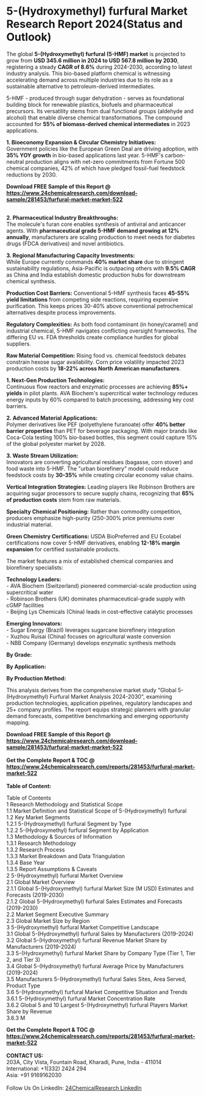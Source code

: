 <h1>5-(Hydroxymethyl) furfural Market Research Report 2024(Status and Outlook)</h1><p>The global <strong>5-(Hydroxymethyl) furfural (5-HMF) market</strong> is projected to grow from <strong>USD 345.6 million in 2024 to USD 567.8 million by 2030</strong>, registering a steady <strong>CAGR of 8.6%</strong> during 2024-2030, according to latest industry analysis. This bio-based platform chemical is witnessing accelerating demand across multiple industries due to its role as a sustainable alternative to petroleum-derived intermediates.</p><p>5-HMF - produced through sugar dehydration - serves as foundational building block for renewable plastics, biofuels and pharmaceutical precursors. Its versatility stems from dual functional groups (aldehyde and alcohol) that enable diverse chemical transformations. The compound accounted for <strong>55% of biomass-derived chemical intermediates</strong> in 2023 applications.</p><p><strong>1. Bioeconomy Expansion &amp; Circular Chemistry Initiatives:</strong><br>
Government policies like the European Green Deal are driving adoption, with <strong>35% YOY growth</strong> in bio-based applications last year. 5-HMF's carbon-neutral production aligns with net-zero commitments from Fortune 500 chemical companies, 42% of which have pledged fossil-fuel feedstock reductions by 2030.</p><div><b>Download FREE Sample of this Report @ 
            <a href="https://www.24chemicalresearch.com/download-sample/281453/furfural-market-market-522">
            https://www.24chemicalresearch.com/download-sample/281453/furfural-market-market-522</a></b></div><br><p><strong>2. Pharmaceutical Industry Breakthroughs:</strong><br>
The molecule's furan core enables synthesis of antiviral and anticancer agents. With <strong>pharmaceutical grade 5-HMF demand growing at 12% annually</strong>, manufacturers are scaling production to meet needs for diabetes drugs (FDCA derivatives) and novel antibiotics.</p><p><strong>3. Regional Manufacturing Capacity Investments:</strong><br>
While Europe currently commands <strong>40% market share</strong> due to stringent sustainability regulations, Asia-Pacific is outpacing others with <strong>9.5% CAGR</strong> as China and India establish domestic production hubs for downstream chemical synthesis.</p><p><strong>Production Cost Barriers:</strong> Conventional 5-HMF synthesis faces <strong>45-55% yield limitations</strong> from competing side reactions, requiring expensive purification. This keeps prices 30-40% above conventional petrochemical alternatives despite process improvements.</p><p><strong>Regulatory Complexities:</strong> As both food contaminant (in honey/caramel) and industrial chemical, 5-HMF navigates conflicting oversight frameworks. The differing EU vs. FDA thresholds create compliance hurdles for global suppliers.</p><p><strong>Raw Material Competition:</strong> Rising food vs. chemical feedstock debates constrain hexose sugar availability. Corn price volatility impacted 2023 production costs by <strong>18-22% across North American manufacturers</strong>.</p><p><strong>1. Next-Gen Production Technologies:</strong><br>
Continuous flow reactors and enzymatic processes are achieving <strong>85%+ yields</strong> in pilot plants. AVA Biochem's supercritical water technology reduces energy inputs by 60% compared to batch processing, addressing key cost barriers.</p><p><strong>2. Advanced Material Applications:</strong><br>
Polymer derivatives like PEF (polyethylene furanoate) offer <strong>40% better barrier properties</strong> than PET for beverage packaging. With major brands like Coca-Cola testing 100% bio-based bottles, this segment could capture 15% of the global polyester market by 2028.</p><p><strong>3. Waste Stream Utilization:</strong><br>
Innovators are converting agricultural residues (bagasse, corn stover) and food waste into 5-HMF. The "urban biorefinery" model could reduce feedstock costs by <strong>30-35%</strong> while creating circular economy value chains.</p><p><strong>Vertical Integration Strategies:</strong> Leading players like Robinson Brothers are acquiring sugar processors to secure supply chains, recognizing that <strong>65% of production costs</strong> stem from raw materials.</p><p><strong>Specialty Chemical Positioning:</strong> Rather than commodity competition, producers emphasize high-purity (250-300% price premiums over industrial material.</p><p><strong>Green Chemistry Certifications:</strong> USDA BioPreferred and EU Ecolabel certifications now cover 5-HMF derivatives, enabling <strong>12-18% margin expansion</strong> for certified sustainable products.</p><p>The market features a mix of established chemical companies and biorefinery specialists:</p><p><strong>Technology Leaders:</strong><br>
- AVA Biochem (Switzerland) pioneered commercial-scale production using supercritical water<br>
- Robinson Brothers (UK) dominates pharmaceutical-grade supply with cGMP facilities<br>
- Beijing Lys Chemicals (China) leads in cost-effective catalytic processes</p><p><strong>Emerging Innovators:</strong><br>
- Sugar Energy (Brazil) leverages sugarcane biorefinery integration<br>
- Xuzhou Ruisai (China) focuses on agricultural waste conversion<br>
- NBB Company (Germany) develops enzymatic synthesis methods</p><p><strong>By Grade:</strong></p><p><strong>By Application:</strong></p><p><strong>By Production Method:</strong></p><p>This analysis derives from the comprehensive market study "Global 5-(Hydroxymethyl) Furfural Market Analysis 2024-2030", examining production technologies, application pipelines, regulatory landscapes and 25+ company profiles. The report equips strategic planners with granular demand forecasts, competitive benchmarking and emerging opportunity mapping.</p><div><b>Download FREE Sample of this Report @ 
            <a href="https://www.24chemicalresearch.com/download-sample/281453/furfural-market-market-522">
            https://www.24chemicalresearch.com/download-sample/281453/furfural-market-market-522</a></b></div><br><div><b>Get the Complete Report & TOC @ 
            <a href="https://www.24chemicalresearch.com/reports/281453/furfural-market-market-522">
            https://www.24chemicalresearch.com/reports/281453/furfural-market-market-522</a></b></div><br>
            <b>Table of Content:</b><p>Table of Contents<br />
 1 Research Methodology and Statistical Scope<br />
 1.1 Market Definition and Statistical Scope of 5-(Hydroxymethyl) furfural<br />
 1.2 Key Market Segments<br />
 1.2.1 5-(Hydroxymethyl) furfural Segment by Type<br />
 1.2.2 5-(Hydroxymethyl) furfural Segment by Application<br />
 1.3 Methodology & Sources of Information<br />
 1.3.1 Research Methodology<br />
 1.3.2 Research Process<br />
 1.3.3 Market Breakdown and Data Triangulation<br />
 1.3.4 Base Year<br />
 1.3.5 Report Assumptions & Caveats<br />
 2 5-(Hydroxymethyl) furfural Market Overview<br />
 2.1 Global Market Overview<br />
 2.1.1 Global 5-(Hydroxymethyl) furfural Market Size (M USD) Estimates and Forecasts (2019-2030)<br />
 2.1.2 Global 5-(Hydroxymethyl) furfural Sales Estimates and Forecasts (2019-2030)<br />
 2.2 Market Segment Executive Summary<br />
 2.3 Global Market Size by Region<br />
 3 5-(Hydroxymethyl) furfural Market Competitive Landscape<br />
 3.1 Global 5-(Hydroxymethyl) furfural Sales by Manufacturers (2019-2024)<br />
 3.2 Global 5-(Hydroxymethyl) furfural Revenue Market Share by Manufacturers (2019-2024)<br />
 3.3 5-(Hydroxymethyl) furfural Market Share by Company Type (Tier 1, Tier 2, and Tier 3)<br />
 3.4 Global 5-(Hydroxymethyl) furfural Average Price by Manufacturers (2019-2024)<br />
 3.5 Manufacturers 5-(Hydroxymethyl) furfural Sales Sites, Area Served, Product Type<br />
 3.6 5-(Hydroxymethyl) furfural Market Competitive Situation and Trends<br />
 3.6.1 5-(Hydroxymethyl) furfural Market Concentration Rate<br />
 3.6.2 Global 5 and 10 Largest 5-(Hydroxymethyl) furfural Players Market Share by Revenue<br />
 3.6.3 M</p><div><b>Get the Complete Report & TOC @ 
            <a href="https://www.24chemicalresearch.com/reports/281453/furfural-market-market-522">
            https://www.24chemicalresearch.com/reports/281453/furfural-market-market-522</a></b></div><br><b>CONTACT US:</b><br>
            203A, City Vista, Fountain Road, Kharadi, Pune, India - 411014<br>
            International: +1(332) 2424 294<br>
            Asia: +91 9169162030 <br><br>
            Follow Us On LinkedIn: <a href="https://www.linkedin.com/company/24chemicalresearch/">24ChemicalResearch LinkedIn</a>